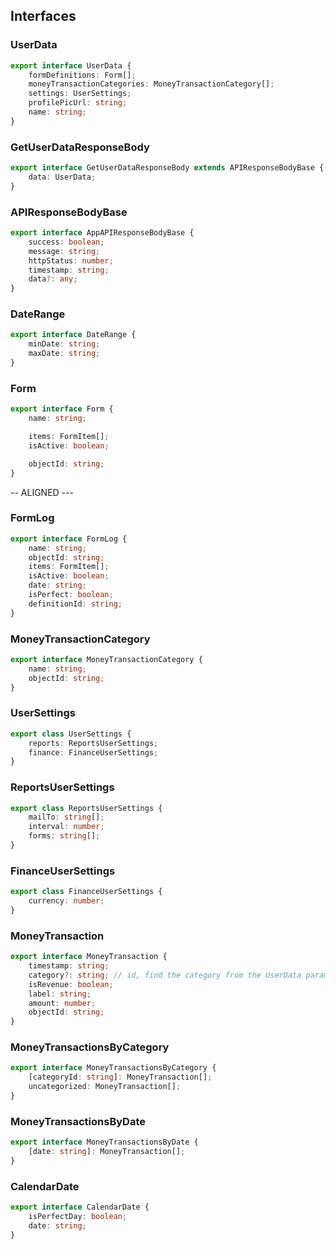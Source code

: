 ## Interfaces

### UserData

```ts
export interface UserData {
	formDefinitions: Form[];
	moneyTransactionCategories: MoneyTransactionCategory[];
	settings: UserSettings;
	profilePicUrl: string;
	name: string;
}
```

### GetUserDataResponseBody

```ts
export interface GetUserDataResponseBody extends APIResponseBodyBase {
	data: UserData;
}
```

### APIResponseBodyBase

```ts
export interface AppAPIResponseBodyBase {
	success: boolean;
	message: string;
	httpStatus: number;
	timestamp: string;
	data?: any;
}
```

### DateRange

```ts
export interface DateRange {
	minDate: string;
	maxDate: string;
}
```

### Form

```ts
export interface Form {
	name: string;

	items: FormItem[];
	isActive: boolean;

	objectId: string;
}
```

-- ALIGNED ---

### FormLog

```ts
export interface FormLog {
	name: string;
	objectId: string;
	items: FormItem[];
	isActive: boolean;
	date: string;
	isPerfect: boolean;
	definitionId: string;
}
```

### MoneyTransactionCategory

```ts
export interface MoneyTransactionCategory {
	name: string;
	objectId: string;
}
```

### UserSettings

```ts
export class UserSettings {
	reports: ReportsUserSettings;
	finance: FinanceUserSettings;
}
```

### ReportsUserSettings

```ts
export class ReportsUserSettings {
	mailTo: string[];
	interval: number;
	forms: string[];
}
```

### FinanceUserSettings

```ts
export class FinanceUserSettings {
	currency: number;
}
```

### MoneyTransaction

```ts
export interface MoneyTransaction {
	timestamp: string;
	category?: string; // id, find the category from the UserData param (retrieved in getserversideprops of the page)
	isRevenue: boolean;
	label: string;
	amount: number;
	objectId: string;
}
```

### MoneyTransactionsByCategory

```ts
export interface MoneyTransactionsByCategory {
	[categoryId: string]: MoneyTransaction[];
	uncategorized: MoneyTransaction[];
}
```

### MoneyTransactionsByDate

```ts
export interface MoneyTransactionsByDate {
	[date: string]: MoneyTransaction[];
}
```

### CalendarDate

```ts
export interface CalendarDate {
	isPerfectDay: boolean;
	date: string;
}
```
